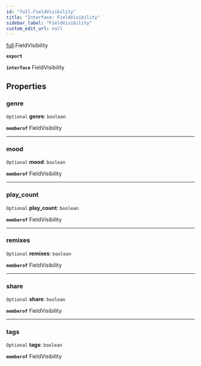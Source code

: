 ```yaml
---
id: "full.FieldVisibility"
title: "Interface: FieldVisibility"
sidebar_label: "FieldVisibility"
custom_edit_url: null
---
```


[full](../namespaces/full.md).FieldVisibility

**`export`**

**`interface`** FieldVisibility

## Properties

### genre

 `Optional` **genre**: `boolean`

**`memberof`** FieldVisibility

___

### mood

 `Optional` **mood**: `boolean`

**`memberof`** FieldVisibility

___

### play\_count

 `Optional` **play\_count**: `boolean`

**`memberof`** FieldVisibility

___

### remixes

 `Optional` **remixes**: `boolean`

**`memberof`** FieldVisibility

___

### share

 `Optional` **share**: `boolean`

**`memberof`** FieldVisibility

___

### tags

 `Optional` **tags**: `boolean`

**`memberof`** FieldVisibility
